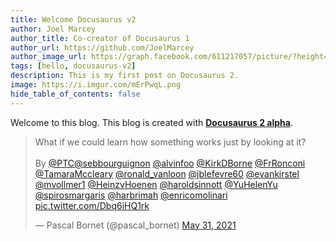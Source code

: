 ```yaml
---
title: Welcome Docusaurus v2
author: Joel Marcey
author_title: Co-creator of Docusaurus 1
author_url: https://github.com/JoelMarcey
author_image_url: https://graph.facebook.com/611217057/picture/?height=200&width=200
tags: [hello, docusaurus-v2]
description: This is my first post on Docusaurus 2.
image: https://i.imgur.com/mErPwqL.png
hide_table_of_contents: false
---
```

Welcome to this blog. This blog is created with [**Docusaurus 2 alpha**](https://docusaurus.io/).

<!--truncate-->

<blockquote class="twitter-tweet"><p lang="en" dir="ltr">What if we could learn how something works just by looking at it?<br><br>By <a href="https://twitter.com/PTC?ref_src=twsrc%5Etfw">@PTC</a><a href="https://twitter.com/sebbourguignon?ref_src=twsrc%5Etfw">@sebbourguignon</a> <a href="https://twitter.com/alvinfoo?ref_src=twsrc%5Etfw">@alvinfoo</a> <a href="https://twitter.com/KirkDBorne?ref_src=twsrc%5Etfw">@KirkDBorne</a> <a href="https://twitter.com/FrRonconi?ref_src=twsrc%5Etfw">@FrRonconi</a>  <a href="https://twitter.com/TamaraMcCleary?ref_src=twsrc%5Etfw">@TamaraMccleary</a> <a href="https://twitter.com/Ronald_vanLoon?ref_src=twsrc%5Etfw">@ronald_vanloon</a> <a href="https://twitter.com/jblefevre60?ref_src=twsrc%5Etfw">@jblefevre60</a> <a href="https://twitter.com/EvanKirstel?ref_src=twsrc%5Etfw">@evankirstel</a> <a href="https://twitter.com/mvollmer1?ref_src=twsrc%5Etfw">@mvollmer1</a> <a href="https://twitter.com/HeinzVHoenen?ref_src=twsrc%5Etfw">@HeinzvHoenen</a> <a href="https://twitter.com/HaroldSinnott?ref_src=twsrc%5Etfw">@haroldsinnott</a> <a href="https://twitter.com/YuHelenYu?ref_src=twsrc%5Etfw">@YuHelenYu</a> <a href="https://twitter.com/SpirosMargaris?ref_src=twsrc%5Etfw">@spirosmargaris</a> <a href="https://twitter.com/HarbRimah?ref_src=twsrc%5Etfw">@harbrimah</a> <a href="https://twitter.com/enricomolinari?ref_src=twsrc%5Etfw">@enricomolinari</a> <a href="https://t.co/Dbq6iHQ1rk">pic.twitter.com/Dbq6iHQ1rk</a></p>&mdash; Pascal Bornet (@pascal_bornet) <a href="https://twitter.com/pascal_bornet/status/1399223872444981249?ref_src=twsrc%5Etfw">May 31, 2021</a></blockquote> <script async src="https://platform.twitter.com/widgets.js" charset="utf-8">
